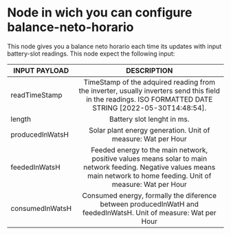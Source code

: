 # Node in wich you can configure balance-neto-horario
This node gives you a balance neto horario each time its updates with input battery-slot readings. 
This node expect the following input: 

|INPUT PAYLOAD | DESCRIPTION
|---------------|:------------:|
| readTimeStamp | TimeStamp of the adquired reading from the inverter, usually inverters send this field in the readings. ISO FORMATTED DATE STRING [2022-05-30T14:48:54].|
|length         | Battery slot lenght in ms. |
|producedInWatsH| Solar plant energy generation. Unit of measure: Wat per Hour|
|feededInWatsH  | Feeded energy to the main network, positive values means solar to main network feeding. Negative values means main network to home feeding. Unit of measure: Wat per Hour |
|consumedInWatsH| Consumed energy, formally the diference between producedInWatH and feededInWatsH. Unit of measure: Wat per Hour
